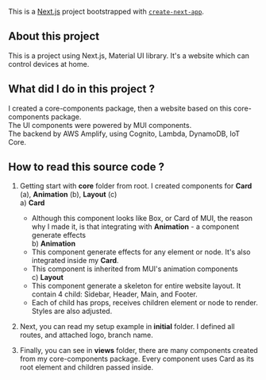 This is a [Next.js](https://nextjs.org/) project bootstrapped with [`create-next-app`](https://github.com/vercel/next.js/tree/canary/packages/create-next-app).

## About this project
This is a project using Next.js, Material UI library. It's a website which can control devices at home.

## What did I do in this project ?
I created a core-components package, then a website based on this core-components package. <br />
The UI components were powered by MUI components. <br />
The backend by AWS Amplify, using Cognito, Lambda, DynamoDB, IoT Core. <br />

## How to read this source code ?
  1. Getting start with **core** folder from root. I created components for **Card** (a), **Animation** (b), **Layout** (c) <br />
    a) **Card**  
      - Although this component looks like Box, or Card of MUI, the reason why I made it, is that integrating with **Animation** - a component generate effects <br />
    b) **Animation**  
      - This component generate effects for any element or node. It's also integrated inside my **Card**. <br />
      - This component is inherited from MUI's animation components <br />
    c) **Layout**  
      - This component generate a skeleton for entire website layout. It contain 4 child: Sidebar, Header, Main, and Footer.  
      - Each of child has props, receives children element or node to render. Styles are also adjusted.  

3. Next, you can read my setup example in **initial** folder. I defined all routes, and attached logo, branch name.  
  
4. Finally, you can see in **views** folder, there are many components created from my core-components package. Every component uses Card as its root element and children passed inside.  
